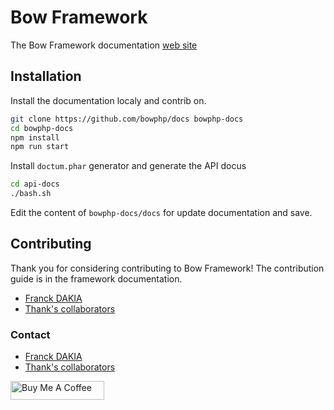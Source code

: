 # Bow Framework

The Bow Framework documentation [web site](https://bowphp.com)

## Installation

Install the documentation localy and contrib on.

```bash
git clone https://github.com/bowphp/docs bowphp-docs
cd bowphp-docs
npm install
npm run start
```

Install `doctum.phar` generator and generate the API docus

```bash
cd api-docs
./bash.sh
```

Edit the content of `bowphp-docs/docs` for update documentation and save.

## Contributing

Thank you for considering contributing to Bow Framework! The contribution guide is in the framework documentation.

- [Franck DAKIA](https://github.com/papac)
- [Thank's collaborators](https://github.com/bowphp/docs/graphs/contributors)

### Contact

- [Franck DAKIA](https://github.com/papac)
- [Thank's collaborators](https://github.com/bowphp/docs/graphs/contributors)

<a href="https://www.buymeacoffee.com/iOLqZ3h" target="_blank"><img src="https://cdn.buymeacoffee.com/buttons/default-black.png" alt="Buy Me A Coffee" style="height: 30px !important; width: 150px !important;"/></a>
